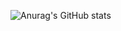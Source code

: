 ![Anurag's GitHub stats](https://github-readme-stats.vercel.app/api?username=zhangwb1996&count_private=true&show_icons=true&theme=radical)
